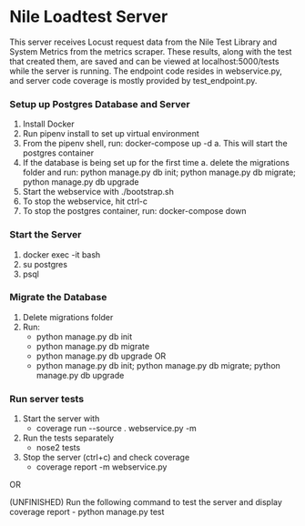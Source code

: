 # Nile Loadtest Server

This server receives Locust request data from the Nile Test Library and System Metrics from the metrics scraper. These results, along with the test that created them, are saved and can be viewed at localhost:5000/tests while the server is running. The endpoint code resides in webservice.py, and server code coverage is mostly provided by test_endpoint.py.

### Setup up Postgres Database and Server

1. Install Docker
2. Run pipenv install to set up virtual environment
3. From the pipenv shell, run: docker-compose up -d
  a. This will start the postgres container
4. If the database is being set up for the first time
  a. delete the migrations folder and run: 
    python manage.py db init; python manage.py db migrate; python manage.py db upgrade
5. Start the webservice with ./bootstrap.sh
6. To stop the webservice, hit ctrl-c
7. To stop the postgres container, run: docker-compose down

### Start the Server

1. docker exec -it <docker-container-id> bash
2. su postgres
3. psql
 
### Migrate the Database

1. Delete migrations folder
2. Run:
    - python manage.py db init
    - python manage.py db migrate
    - python manage.py db upgrade
    OR
    - python manage.py db init; python manage.py db migrate; python manage.py db upgrade

### Run server tests

1. Start the server with
    - coverage run --source . webservice.py -m
2. Run the tests separately
    - nose2 tests
3. Stop the server (ctrl+c) and check coverage
    - coverage report -m webservice.py

OR

(UNFINISHED) Run the following command to test the server and display coverage report
    - python manage.py test
